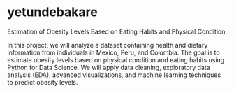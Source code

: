 # yetundebakare
Estimation of Obesity Levels Based on Eating Habits and Physical Condition.

In this project, we will analyze a dataset containing health and dietary information from
individuals in Mexico, Peru, and Colombia. The goal is to estimate obesity levels based on physical
condition and eating habits using Python for Data Science. We will apply data cleaning,
exploratory data analysis (EDA), advanced visualizations, and machine learning techniques to
predict obesity levels.

